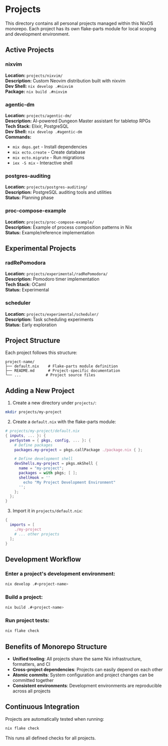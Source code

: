 # Projects

This directory contains all personal projects managed within this NixOS monorepo. Each project has its own flake-parts module for local scoping and development environment.

## Active Projects

### nixvim

**Location:** `projects/nixvim/`  
**Description:** Custom Neovim distribution built with nixvim  
**Dev Shell:** `nix develop .#nixvim`  
**Package:** `nix build .#nixvim`

### agentic-dm

**Location:** `projects/agentic-dm/`  
**Description:** AI-powered Dungeon Master assistant for tabletop RPGs  
**Tech Stack:** Elixir, PostgreSQL  
**Dev Shell:** `nix develop .#agentic-dm`  
**Commands:**

- `mix deps.get` - Install dependencies
- `mix ecto.create` - Create database
- `mix ecto.migrate` - Run migrations
- `iex -S mix` - Interactive shell

### postgres-auditing

**Location:** `projects/postgres-auditing/`  
**Description:** PostgreSQL auditing tools and utilities  
**Status:** Planning phase

### proc-compose-example

**Location:** `projects/proc-compose-example/`  
**Description:** Example of process composition patterns in Nix  
**Status:** Example/reference implementation

## Experimental Projects

### radRePomodora

**Location:** `projects/experimental/radRePomodora/`  
**Description:** Pomodoro timer implementation  
**Tech Stack:** OCaml  
**Status:** Experimental

### scheduler

**Location:** `projects/experimental/scheduler/`  
**Description:** Task scheduling experiments  
**Status:** Early exploration

## Project Structure

Each project follows this structure:

```
project-name/
├── default.nix    # Flake-parts module definition
├── README.md      # Project-specific documentation
└── ...           # Project source files
```

## Adding a New Project

1. Create a new directory under `projects/`:

```bash
mkdir projects/my-project
```

2. Create a `default.nix` with the flake-parts module:

```nix
# projects/my-project/default.nix
{ inputs, ... }: {
  perSystem = { pkgs, config, ... }: {
    # Define packages
    packages.my-project = pkgs.callPackage ./package.nix { };

    # Define development shell
    devShells.my-project = pkgs.mkShell {
      name = "my-project";
      packages = with pkgs; [ ];
      shellHook = ''
        echo "My Project Development Environment"
      '';
    };
  };
}
```

3. Import it in `projects/default.nix`:

```nix
{
  imports = [
    ./my-project
    # ... other projects
  ];
}
```

## Development Workflow

### Enter a project's development environment:

```bash
nix develop .#<project-name>
```

### Build a project:

```bash
nix build .#<project-name>
```

### Run project tests:

```bash
nix flake check
```

## Benefits of Monorepo Structure

- **Unified tooling**: All projects share the same Nix infrastructure, formatters, and CI
- **Cross-project dependencies**: Projects can easily depend on each other
- **Atomic commits**: System configuration and project changes can be committed together
- **Consistent environments**: Development environments are reproducible across all projects

## Continuous Integration

Projects are automatically tested when running:

```bash
nix flake check
```

This runs all defined checks for all projects.
